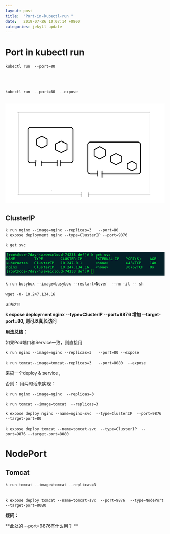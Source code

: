 ```yaml
---
layout: post
title:  "Port-in-kubectl-run "
date:   2019-07-26 10:07:14 +0800
categories: jekyll update
---
```

#  Port in kubectl run


```
kubectl run  --port=80




kubectl run  --port=80  --expose


```

![k8](_images/k8.png)


## ClusterIP

```
k run nginx --image=nginx --replicas=3   --port=80
k expose deployment nginx --type=ClusterIP --port=9876

k get svc
```
![get-svc](_images/get-svc.png)



```
k run busybox --image=busybox --restart=Never  --rm -it -- sh

wget -O- 10.247.134.16  

无法访问

```
**k expose deployment nginx --type=ClusterIP --port=9876 增加 --target-port=80, 则可以真长访问**




**用法总结：**

如果Pod端口和Service一致，则直接用 

```
k run nginx --image=nginx --replicas=3   --port=80 --expose

k run tomcat--image=tomcat--replicas=3   --port=8080  --expose
```
来搞一个deploy &  service ,

否则：
用两句话来实现：


```
k run nginx --image=nginx  --replicas=3

k run tomcat --image=tomcat  --replicas=3

```


```
k expose deploy nginx --name=nginx-svc  --type=ClusterIP  --port=9876 --target-port=80

k expose deploy tomcat --name=tomcat-svc  --type=ClusterIP  --port=9876 --target-port=8080

```

#  NodePort

## Tomcat

```
k run tomcat --image=tomcat --replicas=3


k expose deploy tomcat --name=tomcat-svc  --port=9876  --type=NodePort  --target-port=8080

```
**疑问：**

**此处的 --port=9876有什么用？ **




